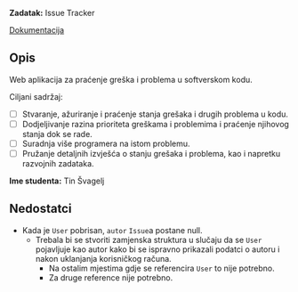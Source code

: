 **Zadatak:** Issue Tracker

[Dokumentacija](https://gaseri.org/hr/nastava/materijali/python-modul-django/#petlje)

## Opis
Web aplikacija za praćenje greška i problema u softverskom kodu.

Ciljani sadržaj:
- [ ] Stvaranje, ažuriranje i praćenje stanja grešaka i drugih problema u kodu.
- [ ] Dodjeljivanje razina prioriteta greškama i problemima i praćenje njihovog stanja dok se rade.
- [ ] Suradnja više programera na istom problemu.
- [ ] Pružanje detaljnih izvješća o stanju grešaka i problema, kao i napretku razvojnih zadataka.

**Ime studenta:** Tin Švagelj

## Nedostatci

- Kada je `User` pobrisan, `autor` `Issue`a postane null.
  - Trebala bi se stvoriti zamjenska struktura u slučaju da se `User` pojavljuje kao autor kako bi se ispravno prikazali podatci o autoru i nakon uklanjanja korisničkog računa.
    - Na ostalim mjestima gdje se referencira `User` to nije potrebno.
    - Za druge reference nije potrebno.
